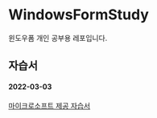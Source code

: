 # WindowsFormStudy
윈도우폼 개인 공부용 레포입니다.



## 자습서
#### 2022-03-03
[마이크로소프트 제공 자습서](https://docs.microsoft.com/ko-kr/visualstudio/ide/create-csharp-winform-visual-studio?toc=%2Fvisualstudio%2Fget-started%2Fcsharp%2Ftoc.json&bc=%2Fvisualstudio%2Fget-started%2Fcsharp%2Fbreadcrumb%2Ftoc.json&view=vs-2022)

